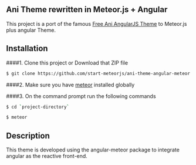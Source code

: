## Ani Theme rewritten in Meteor.js + Angular 

This project is a port of the famous [Free Ani AngularJS Theme](http://startangular.com/product/ani-theme/) to Meteor.js plus angular Theme.

## Installation
####1. Clone this project or Download that ZIP file

```sh
$ git clone https://github.com/start-meteorjs/ani-theme-angular-meteor.git
```

####2.  Make sure you have [meteor](https://www.meteor.com/) installed globally


####3. On the command prompt run the following commands

```sh
$ cd `project-directory`
```
```sh
$ meteor 
```

## Description

This theme is developed using the angular-meteor package to integrate angular as the reactive front-end.
